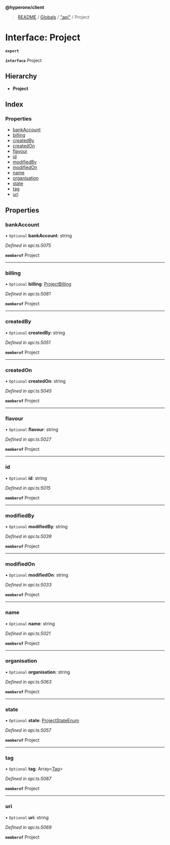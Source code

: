 **@hyperone/client**

> [README](../README.md) / [Globals](../globals.md) / ["api"](../modules/_api_.md) / Project

# Interface: Project

**`export`** 

**`interface`** Project

## Hierarchy

* **Project**

## Index

### Properties

* [bankAccount](_api_.project.md#bankaccount)
* [billing](_api_.project.md#billing)
* [createdBy](_api_.project.md#createdby)
* [createdOn](_api_.project.md#createdon)
* [flavour](_api_.project.md#flavour)
* [id](_api_.project.md#id)
* [modifiedBy](_api_.project.md#modifiedby)
* [modifiedOn](_api_.project.md#modifiedon)
* [name](_api_.project.md#name)
* [organisation](_api_.project.md#organisation)
* [state](_api_.project.md#state)
* [tag](_api_.project.md#tag)
* [uri](_api_.project.md#uri)

## Properties

### bankAccount

• `Optional` **bankAccount**: string

*Defined in api.ts:5075*

**`memberof`** Project

___

### billing

• `Optional` **billing**: [ProjectBilling](_api_.projectbilling.md)

*Defined in api.ts:5081*

**`memberof`** Project

___

### createdBy

• `Optional` **createdBy**: string

*Defined in api.ts:5051*

**`memberof`** Project

___

### createdOn

• `Optional` **createdOn**: string

*Defined in api.ts:5045*

**`memberof`** Project

___

### flavour

• `Optional` **flavour**: string

*Defined in api.ts:5027*

**`memberof`** Project

___

### id

• `Optional` **id**: string

*Defined in api.ts:5015*

**`memberof`** Project

___

### modifiedBy

• `Optional` **modifiedBy**: string

*Defined in api.ts:5039*

**`memberof`** Project

___

### modifiedOn

• `Optional` **modifiedOn**: string

*Defined in api.ts:5033*

**`memberof`** Project

___

### name

• `Optional` **name**: string

*Defined in api.ts:5021*

**`memberof`** Project

___

### organisation

• `Optional` **organisation**: string

*Defined in api.ts:5063*

**`memberof`** Project

___

### state

• `Optional` **state**: [ProjectStateEnum](../enums/_api_.projectstateenum.md)

*Defined in api.ts:5057*

**`memberof`** Project

___

### tag

• `Optional` **tag**: Array\<[Tag](_api_.tag.md)>

*Defined in api.ts:5087*

**`memberof`** Project

___

### uri

• `Optional` **uri**: string

*Defined in api.ts:5069*

**`memberof`** Project
